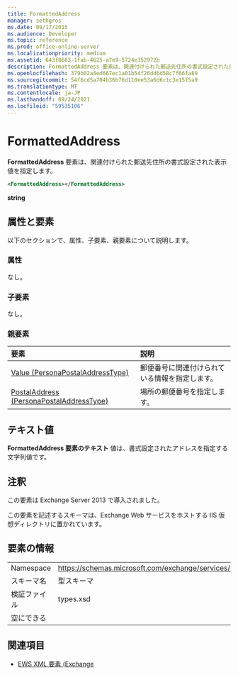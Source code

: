 ```yaml
---
title: FormattedAddress
manager: sethgros
ms.date: 09/17/2015
ms.audience: Developer
ms.topic: reference
ms.prod: office-online-server
ms.localizationpriority: medium
ms.assetid: 643f8663-1fab-4625-a7e9-5724e352972b
description: FormattedAddress 要素は、関連付けられた郵送先住所の書式設定された表示値を指定します。
ms.openlocfilehash: 379b02a4ed667ec1a01b54f26dd6d58c7f66fa89
ms.sourcegitcommit: 54f6cd5a704b36b76d110ee53a6d6c1c3e15f5a9
ms.translationtype: MT
ms.contentlocale: ja-JP
ms.lasthandoff: 09/24/2021
ms.locfileid: "59535106"
---
```

# <a name="formattedaddress"></a>FormattedAddress

**FormattedAddress** 要素は、関連付けられた郵送先住所の書式設定された表示値を指定します。 
  
```XML
<FormattedAddress></FormattedAddress>
```

 **string**
## <a name="attributes-and-elements"></a>属性と要素

以下のセクションで、属性、子要素、親要素について説明します。
  
### <a name="attributes"></a>属性

なし。
  
### <a name="child-elements"></a>子要素

なし。
  
### <a name="parent-elements"></a>親要素

|**要素**|**説明**|
|:-----|:-----|
|[Value (PersonaPostalAddressType)](value-personapostaladdresstype.md) <br/> |郵便番号に関連付けられている情報を指定します。  <br/> |
|[PostalAddress (PersonaPostalAddressType)](postaladdress-personapostaladdresstype.md) <br/> |場所の郵便番号を指定します。  <br/> |
   
## <a name="text-value"></a>テキスト値

**FormattedAddress 要素のテキスト** 値は、書式設定されたアドレスを指定する文字列値です。 
  
## <a name="remarks"></a>注釈

この要素は Exchange Server 2013 で導入されました。
  
この要素を記述するスキーマは、Exchange Web サービスをホストする IIS 仮想ディレクトリに置かれています。
  
## <a name="element-information"></a>要素の情報

|||
|:-----|:-----|
|Namespace  <br/> |https://schemas.microsoft.com/exchange/services/2006/types  <br/> |
|スキーマ名  <br/> |型スキーマ  <br/> |
|検証ファイル  <br/> |types.xsd  <br/> |
|空にできる  <br/> ||
   
## <a name="see-also"></a>関連項目



- [EWS XML 要素 (Exchange](ews-xml-elements-in-exchange.md)

